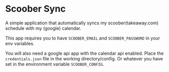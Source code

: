 # Scoober Sync

A simple application that automatically syncs my scoober(takeaway.com)
schedule with my (google) calendar.

This app requires you to have `SCOOBER_EMAIL` and `SCOOBER_PASSWORD`
in your env variables.

You will also need a google api app with the calendar api enabled.
Place the `credentials.json` file in the working directory/config. Or
whatever you have set in the environment variable `SCOOBER_CONFIG`.
